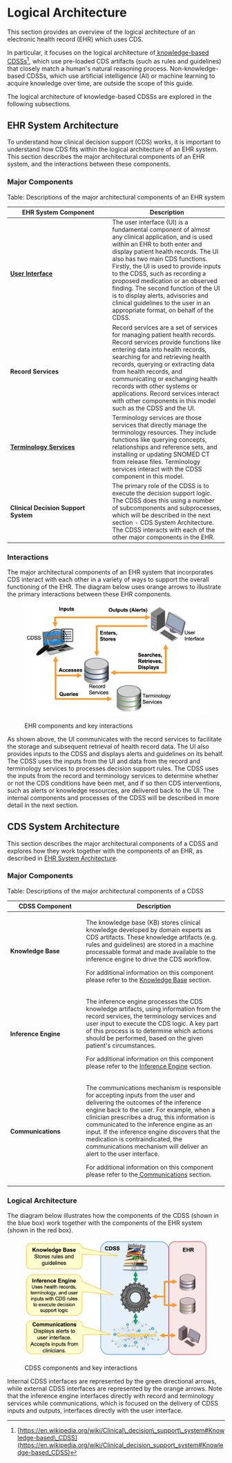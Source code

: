 # Logical Architecture

This section provides an overview of the logical architecture of an electronic health record (EHR) which uses CDS.

In particular, it focuses on the logical architecture of[ knowledge-based CDSSs](#user-content-fn-1)[^1], which use pre-loaded CDS artifacts (such as rules and guidelines) that closely match a human's natural reasoning process. Non-knowledge-based CDSSs, which use artificial intelligence (AI) or machine learning to acquire knowledge over time, are outside the scope of this guide.

The logical architecture of knowledge-based CDSSs are explored in the following subsections.

## EHR System Architecture

To understand how clinical decision support (CDS) works, it is important to understand how CDS fits within the logical architecture of an EHR system. This section describes the major architectural components of an EHR system, and the interactions between these components.

### Major Components <a href="#id-2.1.ehrsystemarchitecture-majorcomponents" id="id-2.1.ehrsystemarchitecture-majorcomponents"></a>

Table: Descriptions of the major architectural components of an EHR system

<table><thead><tr><th width="222.203125">EHR System Component</th><th>Description</th></tr></thead><tbody><tr><td><img src="https://confluence.ihtsdotools.org/download/thumbnails/123897453/image2016-11-8%2010%3A57%3A46.png?version=1&#x26;modificationDate=1615403803000&#x26;api=v2" alt=""><br><a href="https://app.gitbook.com/o/h8Z6qGxuQrzM9vbx5bPT/s/CEAcChvWjWEu16YmwNrz/"><strong>User Interface</strong></a></td><td>The user interface (UI) is a fundamental component of almost any clinical application, and is used within an EHR to both enter and display patient health records. The UI also has two main CDS functions. Firstly, the UI is used to provide inputs to the CDSS, such as recording a proposed medication or an observed finding. The second function of the UI is to display alerts, advisories and clinical guidelines to the user in an appropriate format, on behalf of the CDSS.</td></tr><tr><td><img src="https://confluence.ihtsdotools.org/download/thumbnails/123897453/image2016-11-8%2010%3A57%3A54.png?version=1&#x26;modificationDate=1615403803000&#x26;api=v2" alt=""><br><strong>Record Services</strong></td><td>Record services are a set of services for managing patient health records. Record services provide functions like entering data into health records, searching for and retrieving health records, querying or extracting data from health records, and communicating or exchanging health records with other systems or applications. Record services interact with other components in this model such as the CDSS and the UI.</td></tr><tr><td><img src="https://confluence.ihtsdotools.org/download/thumbnails/123897453/image2016-11-8%2010%3A58%3A2.png?version=1&#x26;modificationDate=1615403803000&#x26;api=v2" alt=""><a href="https://app.gitbook.com/o/h8Z6qGxuQrzM9vbx5bPT/s/t4wRQcj6gyQPunraJrP0/"><strong>Terminology Services</strong></a></td><td>Terminology services are those services that directly manage the terminology resources. They include functions like querying concepts, relationships and reference sets, and installing or updating SNOMED CT from release files. Terminology services interact with the CDSS component in this model.</td></tr><tr><td><img src="https://confluence.ihtsdotools.org/download/thumbnails/123897453/image2016-11-8%2010%3A58%3A35.png?version=1&#x26;modificationDate=1615403803000&#x26;api=v2" alt=""><strong>Clinical Decision Support System</strong></td><td>The primary role of the CDSS is to execute the decision support logic. The CDSS does this using a number of subcomponents and subprocesses, which will be described in the next section - CDS System Architecture. The CDSS interacts with each of the other major components in the EHR.</td></tr></tbody></table>

### Interactions

The major architectural components of an EHR system that incorporates CDS interact with each other in a variety of ways to support the overall functioning of the EHR. The diagram below uses orange arrows to illustrate the primary interactions between these EHR components.

<figure><img src="images/123897454.png" alt=""><figcaption><p>EHR components and key interactions</p></figcaption></figure>

As shown above, the UI communicates with the record services to facilitate the storage and subsequent retrieval of health record data. The UI also provides inputs to the CDSS and displays alerts and guidelines on its behalf. The CDSS uses the inputs from the UI and data from the record and terminology services to processes decision support rules. The CDSS uses the inputs from the record and terminology services to determine whether or not the CDS conditions have been met, and if so then CDS interventions, such as alerts or knowledge resources, are delivered back to the UI. The internal components and processes of the CDSS will be described in more detail in the next section.

## CDS System Architecture

This section describes the major architectural components of a CDSS and explores how they work together with the components of an EHR, as described in [ EHR System Architecture](2-logical-architecture.md#ehr-system-architecture).

### Major Components <a href="#id-2.2.cdssystemarchitecture-majorcomponents" id="id-2.2.cdssystemarchitecture-majorcomponents"></a>

Table: Descriptions of the major architectural components of a CDSS

<table><thead><tr><th width="161.48046875">CDSS Component</th><th>Description</th></tr></thead><tbody><tr><td><img src="https://confluence.ihtsdotools.org/download/thumbnails/123897466/image2016-11-8%2011%3A16%3A8.png?version=1&#x26;modificationDate=1615403804000&#x26;api=v2" alt=""><strong>Knowledge Base</strong></td><td><p>The knowledge base (KB) stores clinical knowledge developed by domain experts as CDS artifacts. These knowledge artifacts (e.g. rules and guidelines) are stored in a machine processable format and made available to the inference engine to drive the CDS workflow.</p><p>For additional information on this component please refer to the <a href="3 knowledge-base/">Knowledge Base</a> section.</p></td></tr><tr><td><img src="https://confluence.ihtsdotools.org/download/thumbnails/123897466/image2016-11-8%2011%3A16%3A15.png?version=1&#x26;modificationDate=1615403804000&#x26;api=v2" alt=""><strong>Inference Engine</strong></td><td><p>The inference engine processes the CDS knowledge artifacts, using information from the record services, the terminology services and user input to execute the CDS logic. A key part of this process is to determine which actions should be performed, based on the given patient's circumstances.</p><p>For additional information on this component please refer to the <a href="4-inference-engine.md">Inference Engine</a> section.</p></td></tr><tr><td><img src="https://confluence.ihtsdotools.org/download/thumbnails/123897466/image2016-11-8%2011%3A16%3A39.png?version=1&#x26;modificationDate=1615403804000&#x26;api=v2" alt=""><strong>Communications</strong></td><td><p>The communications mechanism is responsible for accepting inputs from the user and delivering the outcomes of the inference engine back to the user. For example, when a clinician prescribes a drug, this information is communicated to the inference engine as an input. If the inference engine discovers that the medication is contraindicated, the communications mechanism will deliver an alert to the user interface.</p><p>For additional information on this component please refer to the<a href="5-communications.md"> Communications</a> section.</p></td></tr></tbody></table>

### Logical Architecture

The diagram below illustrates how the components of the CDSS (shown in the blue box) work together with the components of the EHR system (shown in the red box).

<figure><img src="images/123897780.png" alt=""><figcaption><p>CDSS components and key interactions</p></figcaption></figure>

Internal CDSS interfaces are represented by the green directional arrows, while external CDSS interfaces are represented by the orange arrows. Note that the inference engine interfaces directly with record and terminology services while communications, which is focused on the delivery of CDSS inputs and outputs, interfaces directly with the user interface.

[^1]: [https://en.wikipedia.org/wiki/Clinical\_decision\_support\_system#Knowledge-based\_CDSS](https://en.wikipedia.org/wiki/Clinical_decision_support_system#Knowledge-based_CDSS)
